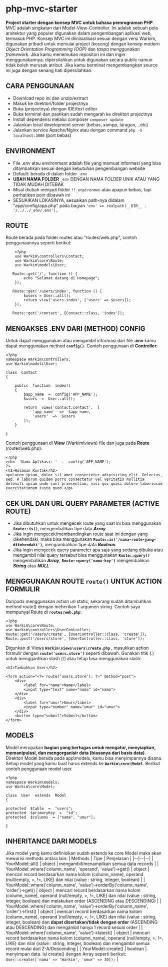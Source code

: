# php-mvc-starter

**Project starter dengan konsep MVC untuk bahasa pemrograman PHP**. MVC adalah singkatan dari Model-View-Controller. Ini adalah sebuah pola arsitektur yang populer digunakan dalam pengembangan aplikasi web, termasuk PHP.
Konsep MVC ini diinisialisasi sesuai dengan versi Warkim, digunakan pribadi untuk memulai project (kosong) dengan konsep modern _Object Orientation Programming (OOP)_ dan _tanpa menggunakan framework_.
Jika kamu menemukan repositori ini dan ingin menggunakannya, dipersilahkan untuk digunakan secara public namun tidak boleh merusak atribut.
Jika kamu berminat mengembangkan source ini juga dengan senang hati dipersilahkan.

## CARA PENGGUNAAN

- Download repo ini dan unzip/extract
- Masuk ke direktori/folder projectnya
- Buka (projectnya) dengan IDE/text editor
- Buka terminal dan pastikan sudah mengarah ke direktori projectnya
- Install dependensi melalui composer `composer update`
- Jalankan local development server (bebas, xampp, laragon, ..etc)
- Jalankan service Apache/Nginx atau dengan command `php -S localhost:3000` (port bebas)

## ENVIRONMENT

- File .env atau environment adalah file yang memuat informasi yang bisa ditambahkan sesuai dengan kebutuhan pengembangan website
- Default: berada di dalam folder `_env`
- **UBAH NAMA FOLDER** `_env` DENGAN NAMA FOLDER UNIK ATAU YANG TIDAK MUDAH DITEBAK
- Misal diubah menjadi folder `!!_enpironmen` atau apapun bebas, tapi perhatikan poin dibawah ini
- SESUAIKAN LOKASINYA, sesuaikan path-nya didalam "app/config/app.php" pada bagian `'env' => realpath(__DIR__ . '/../../_env/.env'),`

## ROUTE

Route berada pada folder routes atau "routes/web.php", contoh penggunaannya seperti berikut:

        <?php
        use Warkim\controllers\Contact;
        use Warkim\core\Route;
        use Warkim\models\User;

       Route::get('/', function () {
            echo "Selamat datang di Homepage";
        });

       Route::get('/users/index', function () {
            $users = User::all();
            return view('users.index', ['users' => $users]);
        });

       Route::get('/contact', [Contact::class, 'index']);

## MENGAKSES .ENV DARI (METHOD) CONFIG

Untuk dapat menggunakan atau mengambil informasi dari file **.env** kamu dapat menggunakan method **`config()`**. Contoh penggunaan di **Controller**:

    <?php
    namespace Warkim\controllers;
    use Warkim\models\User;

    class  Contact
    {

        public  function  index()
        {
    	    $app_name  =  config('APP_NAME');
    	    $users  =  User::all();

    	    return  view('contact.contact',  [
    		    'app_name'  =>  $app_name,
    		    'users'  =>  $users
    	    ]);
        }

    }

Contoh penggunaan di **View** (Warkim\views) file dan juga pada **Route** (routes\web.php):

    <?php
    echo  'Nama Aplikasi: '  .  config('APP_NAME');
    ?>
    <h2>Halaman Kontak</h2>
    <p>Lorem ipsum, dolor sit amet consectetur adipisicing elit. Delectus, sed. A laborum quidem porro consectetur vel veritatis mollitia deleniti ipsam unde sunt praesentium, nisi qui quasi dolore laboriosam exercitationem iusto quod.</p>

## CEK URL DAN URL QUERY PARAMETER (ACTIVE ROUTE)

- Jika dibutuhkan untuk mengecek route yang saat ini bisa menggunakan **`Route::is()`**, mengembalikan tipe data **_Array_**
- Jika ingin mengecek/membandingkan route saat ini dengan yang dikehendaki, maka bisa menggunakan **`Route::is('/nama-route-yang-dikehendaki')`**, mengambalikan tipe data **_Boolean_**
- Jika ingin mengecek query parameter apa saja yang sedang dibuka atau mengambil nilai query tersebut bisa menggunakan **`Route::query()`** mengembalikan **_Array_**, **`Route::query('nama-key')`** mengembalikan **_String_** atau **_NULL_**

## MENGGUNAKAN ROUTE **`route()`** UNTUK ACTION FORMULIR

Daripada menggunakan action url static, sekarang sudah ditambahkan method route() dengan meberikan 1 argumen string. Contoh saya mempunyai Route di **`routes/web.php`**:

    <?php
    use Warkim\core\Route;
    use Warkim\controllers\UserController;
    Route::get('/users/create', [UserController::class, 'create']);
    Route::post('/users/store', [UserController::class, 'store']);

Digunkan di Views **`Warkim\views\users\create.php`** , masukkan action formulir dengan **`route('users.store')`** seperti dibawah. Gunakan titik (.) untuk menggantikan slash (/) atau tetap bisa menggunakan slash:

    <h2>Tambahkan User</h2>

    <form action="<?= route('users.store'); ?>" method="post">
        <div>
            <label for="nama">Name</label>
            <input type="text" name="nama" id="nama">
        </div>
        <div>
            <label for="umur">Umur</label>
            <input type="number" name="umur" id="umur">
        </div>
        <button type="submit">Submit</button>
    </form>

## MODELS

Model merupakan **bagian yang bertugas untuk mengatur, menyiapkan, memanipulasi, dan mengorganisir data (biasanya dari basis data)**. Direktori Model berada pada app\models, kamu bisa menyimpannya disana. Setiap model yang kamu buat harus extends ke **`Warkim\core\Model`**. Berikut contoh penggunaan model user.

    <?php
    namespace Warkim\models;
    use Warkim\core\Model;

    class  User  extends  Model
    {

    protected  $table  =  "users";
    protected  $primaryKey  =  "id";
    protected  $columns  = ["nama", "umur"];

    }

## INHERITANCE DARI MODELS

Jika model yang kamu definisikan sudah extends ke core Model maka akan mewarisi methods antara lain:
| Methods | Tipe | Penjelasan |
|--|--|--|
| YourModel::all() | object | mengambil/menampilkan semua data records |
| YourModel::where('column_name', 'operand', 'value')->get() | object | mencari record berdasarkan nama kolom (column_name), operand (null/empty, =, !=, LIKE) dan nilai (value : string, integer, boolean) |
| YourModel::where('column_name', 'value')->orderBy('column_name', 'order')->get() | object | mencari record berdasarkan nama kolom (column_name), operand (null/empty, =, !=, LIKE) dan nilai (value : string, integer, boolean) dan melakukan order (ASCENDING atau DESCENDING) |
| YourModel::where('column_name', 'value')->orderBy('column_name', 'order')->first() | object | mencari record berdasarkan nama kolom (column_name), operand (null/empty, =, !=, LIKE) dan nilai (value : string, integer, boolean) dan **dapat disertakan/tidak dengan order** (ASCENDING atau DESCENDING) dan mengambil hanya 1 record sesuai order |
| YourModel::where('column_name', 'value')->latest() | object | mencari record berdasarkan nama kolom (column_name), operand (null/empty, =, !=, LIKE) dan nilai (value : string, integer, boolean) dan mengambil semua record mulai dari Z-A/Descending |
| YourModel::create() | boolean | menyimpan data. isi create() dengan Array seperti berikut: `User::create(['nama' => 'Warkim', 'umur' => 30]);` |
